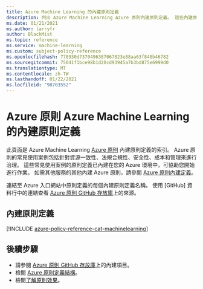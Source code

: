 ```yaml
---
title: Azure Machine Learning 的內建原則定義
description: 列出 Azure Machine Learning Azure 原則內建原則定義。 這些內建原則定義提供管理 Azure 資源的常見方法。
ms.date: 01/21/2021
ms.author: larryfr
author: BlackMist
ms.topic: reference
ms.service: machine-learning
ms.custom: subject-policy-reference
ms.openlocfilehash: 778930d7370496387067823e88aa63f840b46782
ms.sourcegitcommit: 75041f1bce98b1d20cd93945a7b3bd875e6999d0
ms.translationtype: MT
ms.contentlocale: zh-TW
ms.lasthandoff: 01/22/2021
ms.locfileid: "98703552"
---
```

# <a name="azure-policy-built-in-policy-definitions-for-azure-machine-learning"></a>Azure 原則 Azure Machine Learning 的內建原則定義

此頁面是 Azure Machine Learning [Azure 原則](../governance/policy/overview.md) 內建原則定義的索引。 Azure 原則的常見使用案例包括針對資源一致性、法規合規性、安全性、成本和管理來進行治理。 這些常見使用案例的原則定義已內建在您的 Azure 環境中，可協助您開始進行作業。 如需其他服務的其他內建 Azure 原則，請參閱 [Azure 原則內建定義](../governance/policy/samples/built-in-policies.md)。

連結至 Azure 入口網站中原則定義的每個內建原則定義名稱。 使用 [GitHub] 資料行中的連結查看 [Azure 原則 GitHub 存放庫](https://github.com/Azure/azure-policy)上的來源。

## <a name="built-in-policy-definitions"></a>內建原則定義

[!INCLUDE [azure-policy-reference-cat-machinelearning](../../includes/policy/reference/bycat/policies-machine-learning.md)]

## <a name="next-steps"></a>後續步驟

- 請參閱 [Azure 原則 GitHub 存放庫](https://github.com/Azure/azure-policy)上的內建項目。
- 檢閱 [Azure 原則定義結構](../governance/policy/concepts/definition-structure.md)。
- 檢閱[了解原則效果](../governance/policy/concepts/effects.md)。
